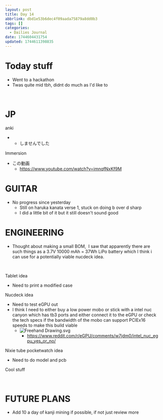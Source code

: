 ```yaml
---
layout: post
title: Day 14
abbrlink: dbd1e53b6dec4f09aada75879a8dd0b3
tags: []
categories:
  - Dailies Journal
date: 1744604431754
updated: 1744611398835
---
```


# Today stuff

- Went to a hackathon
- Twas quite mid tbh, didnt do much as I'd like to

 

# JP

anki

- - しませんでした

Immersion

- この動画
  - <https://www.youtube.com/watch?v=imnqfNxKf9M>

# GUITAR

- No progress since yesterday
  - Still on haruka kanata verse 1, stuck on doing b over d sharp
  - I did a little bit of it but it still doesn't sound good

# ENGINEERING

- Thought about making a small BOM,  I saw that apparently there are such things as a 3.7V 10000 mAh = 37Wh LiPo battery which I think i can use for a potentially viable nucdeck idea.

 

Tablet idea

- Need to print a modified case

Nucdeck idea

- Need to test eGPU out
- I think I need to either buy a low power mobo or stick with a intel nuc canyon which has tb3 ports and either connect it to the eGPU or check the tech specs if the bandwidth of the mobo can support PCIEx16 speeds to make this build viable
  - ![Freehand Drawing.svg](/resources/44dfb27483ec4713b5c872f15914906f.svg)
    - <https://www.reddit.com/r/eGPU/comments/w7jdm0/intel_nuc_egpu_yes_or_no/>

Nixie tube pocketwatch idea

- Need to do model and pcb

Cool stuff

 

# FUTURE PLANS

- Add 10 a day of kanji mining if possible, if not just review more
